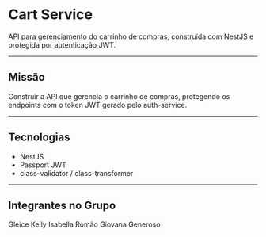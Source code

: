 # Cart Service

API para gerenciamento do carrinho de compras, construída com NestJS e protegida por autenticação JWT.

---

## Missão

Construir a API que gerencia o carrinho de compras, protegendo os endpoints com o token JWT gerado pelo auth-service.

---

## Tecnologias

- NestJS
- Passport JWT
- class-validator / class-transformer

---

## Integrantes no Grupo

Gleice Kelly
Isabella Romão
Giovana Generoso
